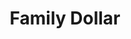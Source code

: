 ---
title: "Family Dollar"
url: /indianapolis/family-dollar-east-washington-street/
shop: variety store
---